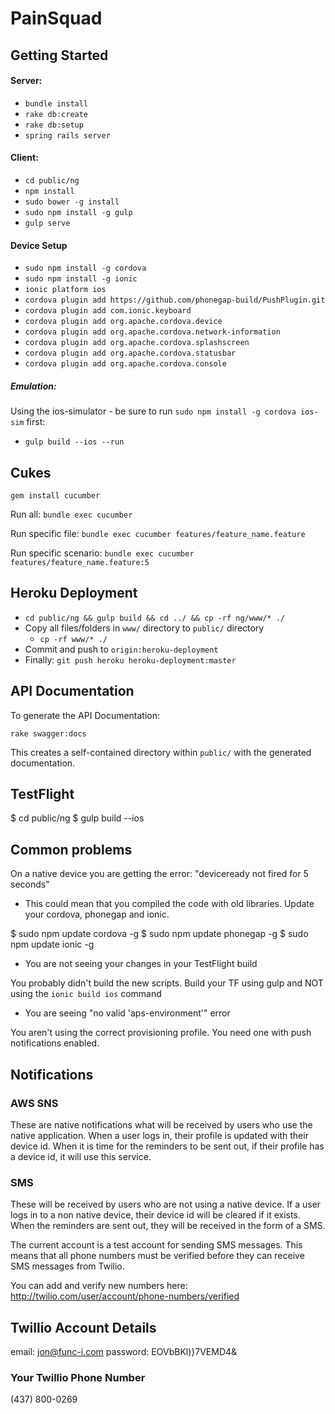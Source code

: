 # PainSquad

## Getting Started

#### Server:

- `bundle install`
- `rake db:create`
- `rake db:setup`
- `spring rails server`

#### Client:

- `cd public/ng`
- `npm install`
- `sudo bower -g install`
- `sudo npm install -g gulp`
- `gulp serve`

#### Device Setup

- `sudo npm install -g cordova`
- `sudo npm install -g ionic`
- `ionic platform ios`
- `cordova plugin add https://github.com/phonegap-build/PushPlugin.git`
- `cordova plugin add com.ionic.keyboard`
- `cordova plugin add org.apache.cordova.device`
- `cordova plugin add org.apache.cordova.network-information`
- `cordova plugin add org.apache.cordova.splashscreen`
- `cordova plugin add org.apache.cordova.statusbar`
- `cordova plugin add org.apache.cordova.console`

##### Emulation:

Using the ios-simulator - be sure to run `sudo npm install -g cordova ios-sim` first:

- `gulp build --ios --run`


## Cukes

`gem install cucumber`

Run all: `bundle exec cucumber`

Run specific file: `bundle exec cucumber features/feature_name.feature`

Run specific scenario: `bundle exec cucumber features/feature_name.feature:5`


## Heroku Deployment

- `cd public/ng && gulp build && cd ../ && cp -rf ng/www/* ./`
- Copy all files/folders in `www/` directory to `public/` directory
  - `cp -rf www/* ./`
- Commit and push to `origin:heroku-deployment`
- Finally: `git push heroku heroku-deployment:master`

## API Documentation

To generate the API Documentation:

`rake swagger:docs`

This creates a self-contained directory within `public/` with the generated documentation.

## TestFlight

$ cd public/ng
$ gulp build --ios

## Common problems

On a native device you are getting the error: "deviceready not fired for 5 seconds"

* This could mean that you compiled the code with old libraries.  Update your cordova, phonegap and ionic.

$ sudo npm update cordova -g
$ sudo npm update phonegap -g
$ sudo npm update ionic -g

* You are not seeing your changes in your TestFlight build

You probably didn't build the new scripts.  Build your TF using gulp and NOT using the `ionic build ios` command

* You are seeing "no valid 'aps-environment'" error

You aren't using the correct provisioning profile.  You need one with push notifications enabled.

## Notifications

### AWS SNS

These are native notifications what will be received by users who use the native application.  When a user logs in, their profile is updated with their device id.  When it is time for the reminders to be sent out, if their profile has a device id, it will use this service.

### SMS

These will be received by users who are not using a native device.  If a user logs in to a non native device, their device id will be cleared if it exists.  When the reminders are sent out, they will be received in the form of a SMS.

The current account is a test account for sending SMS messages.  This means that all phone numbers must be verified before they can receive SMS messages from Twilio.

You can add and verify new numbers here: http://twilio.com/user/account/phone-numbers/verified

## Twillio Account Details

email: jon@func-i.com
password: EOVbBKl)}7VEMD4&

### Your Twillio Phone Number

(437) 800-0269

